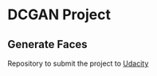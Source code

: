 # DCGAN Project
## Generate Faces

Repository to submit the project to [Udacity](https://br.udacity.com/course/deep-learning-nanodegree-foundation--nd101)
